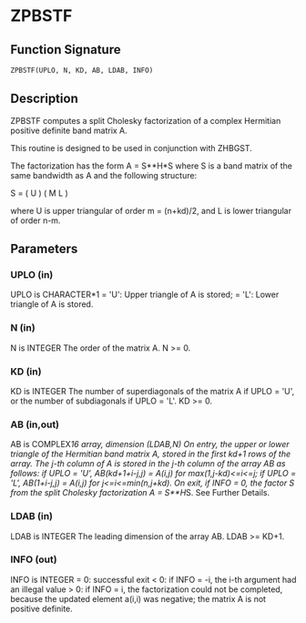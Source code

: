 # ZPBSTF

## Function Signature

```fortran
ZPBSTF(UPLO, N, KD, AB, LDAB, INFO)
```

## Description


 ZPBSTF computes a split Cholesky factorization of a complex
 Hermitian positive definite band matrix A.

 This routine is designed to be used in conjunction with ZHBGST.

 The factorization has the form  A = S**H*S  where S is a band matrix
 of the same bandwidth as A and the following structure:

   S = ( U    )
       ( M  L )

 where U is upper triangular of order m = (n+kd)/2, and L is lower
 triangular of order n-m.

## Parameters

### UPLO (in)

UPLO is CHARACTER*1 = 'U': Upper triangle of A is stored; = 'L': Lower triangle of A is stored.

### N (in)

N is INTEGER The order of the matrix A. N >= 0.

### KD (in)

KD is INTEGER The number of superdiagonals of the matrix A if UPLO = 'U', or the number of subdiagonals if UPLO = 'L'. KD >= 0.

### AB (in,out)

AB is COMPLEX*16 array, dimension (LDAB,N) On entry, the upper or lower triangle of the Hermitian band matrix A, stored in the first kd+1 rows of the array. The j-th column of A is stored in the j-th column of the array AB as follows: if UPLO = 'U', AB(kd+1+i-j,j) = A(i,j) for max(1,j-kd)<=i<=j; if UPLO = 'L', AB(1+i-j,j) = A(i,j) for j<=i<=min(n,j+kd). On exit, if INFO = 0, the factor S from the split Cholesky factorization A = S**H*S. See Further Details.

### LDAB (in)

LDAB is INTEGER The leading dimension of the array AB. LDAB >= KD+1.

### INFO (out)

INFO is INTEGER = 0: successful exit < 0: if INFO = -i, the i-th argument had an illegal value > 0: if INFO = i, the factorization could not be completed, because the updated element a(i,i) was negative; the matrix A is not positive definite.

